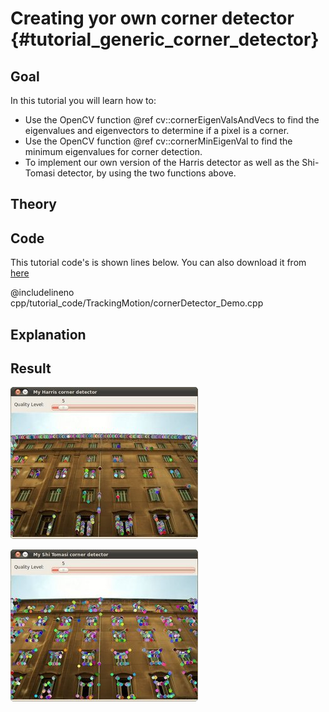 Creating yor own corner detector {#tutorial_generic_corner_detector}
================================

Goal
----

In this tutorial you will learn how to:

-   Use the OpenCV function @ref cv::cornerEigenValsAndVecs to find the eigenvalues and eigenvectors
    to determine if a pixel is a corner.
-   Use the OpenCV function @ref cv::cornerMinEigenVal to find the minimum eigenvalues for corner
    detection.
-   To implement our own version of the Harris detector as well as the Shi-Tomasi detector, by using
    the two functions above.

Theory
------

Code
----

This tutorial code's is shown lines below. You can also download it from
[here](https://github.com/Itseez/opencv/tree/master/samples/cpp/tutorial_code/TrackingMotion/cornerDetector_Demo.cpp)

@includelineno cpp/tutorial_code/TrackingMotion/cornerDetector_Demo.cpp

Explanation
-----------

Result
------

![](images/My_Harris_corner_detector_Result.jpg)

![](images/My_Shi_Tomasi_corner_detector_Result.jpg)

